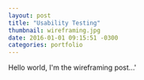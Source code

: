 ```yaml
---
layout: post
title: "Usability Testing"
thumbnail: wireframing.jpg
date: 2016-01-01 09:15:51 -0300
categories: portfolio
---
```

Hello world, I'm the wireframing post...'
